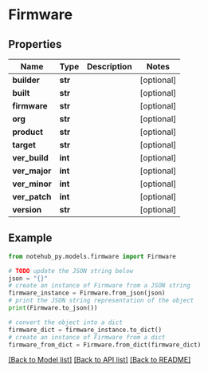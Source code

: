 # Firmware

## Properties

| Name          | Type    | Description | Notes      |
| ------------- | ------- | ----------- | ---------- |
| **builder**   | **str** |             | [optional] |
| **built**     | **str** |             | [optional] |
| **firmware**  | **str** |             | [optional] |
| **org**       | **str** |             | [optional] |
| **product**   | **str** |             | [optional] |
| **target**    | **str** |             | [optional] |
| **ver_build** | **int** |             | [optional] |
| **ver_major** | **int** |             | [optional] |
| **ver_minor** | **int** |             | [optional] |
| **ver_patch** | **int** |             | [optional] |
| **version**   | **str** |             | [optional] |

## Example

```python
from notehub_py.models.firmware import Firmware

# TODO update the JSON string below
json = "{}"
# create an instance of Firmware from a JSON string
firmware_instance = Firmware.from_json(json)
# print the JSON string representation of the object
print(Firmware.to_json())

# convert the object into a dict
firmware_dict = firmware_instance.to_dict()
# create an instance of Firmware from a dict
firmware_from_dict = Firmware.from_dict(firmware_dict)
```

[[Back to Model list]](../README.md#documentation-for-models) [[Back to API list]](../README.md#documentation-for-api-endpoints) [[Back to README]](../README.md)
